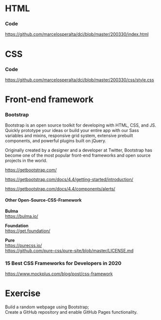 # HTML

### Code

https://github.com/marcelosperalta/dci/blob/master/200330/index.html

# CSS

### Code

https://github.com/marcelosperalta/dci/blob/master/200330/css/style.css

# Front-end framework

### **Bootstrap**

Bootstrap is an open source toolkit for developing with HTML, CSS, and JS. Quickly prototype your ideas or build your entire app with our Sass variables and mixins, responsive grid system, extensive prebuilt components, and powerful plugins built on jQuery.

Originally created by a designer and a developer at Twitter, Bootstrap has become one of the most popular front-end frameworks and open source projects in the world.

https://getbootstrap.com/  

https://getbootstrap.com/docs/4.4/getting-started/introduction/  

https://getbootstrap.com/docs/4.4/components/alerts/  

#### **Other Open-Source-CSS-Framework**

**Bulma**  
https://bulma.io/  

**Foundation**  
https://get.foundation/

**Pure**  
https://purecss.io/  
https://github.com/pure-css/pure-site/blob/master/LICENSE.md

### 15 Best CSS Frameworks for Developers in 2020

https://www.mockplus.com/blog/post/css-framework

# Exercise

Build a random webpage using Bootstrap;  
Create a GitHub repository and enable GitHub Pages functionality.